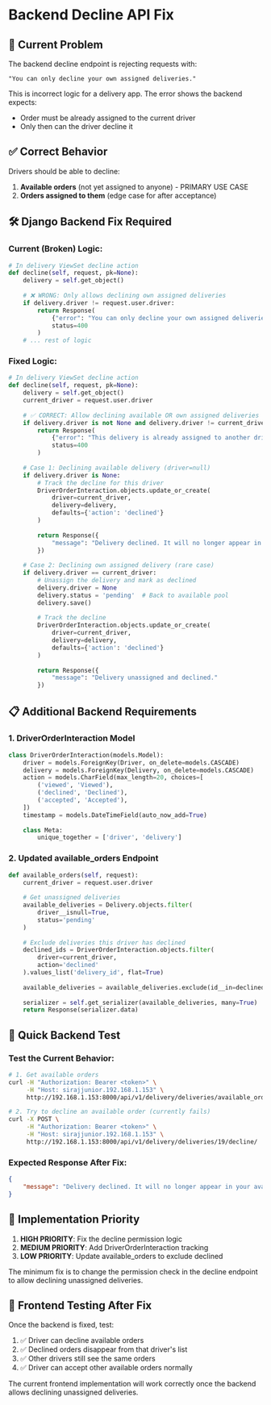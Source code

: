 # Backend Decline API Fix

## 🚨 Current Problem

The backend decline endpoint is rejecting requests with:
```
"You can only decline your own assigned deliveries."
```

This is incorrect logic for a delivery app. The error shows the backend expects:
- Order must be already assigned to the current driver
- Only then can the driver decline it

## ✅ Correct Behavior

Drivers should be able to decline:
1. **Available orders** (not yet assigned to anyone) - PRIMARY USE CASE
2. **Orders assigned to them** (edge case for after acceptance)

## 🛠️ Django Backend Fix Required

### Current (Broken) Logic:
```python
# In delivery ViewSet decline action
def decline(self, request, pk=None):
    delivery = self.get_object()
    
    # ❌ WRONG: Only allows declining own assigned deliveries
    if delivery.driver != request.user.driver:
        return Response(
            {"error": "You can only decline your own assigned deliveries."}, 
            status=400
        )
    # ... rest of logic
```

### Fixed Logic:
```python
# In delivery ViewSet decline action
def decline(self, request, pk=None):
    delivery = self.get_object()
    current_driver = request.user.driver
    
    # ✅ CORRECT: Allow declining available OR own assigned deliveries
    if delivery.driver is not None and delivery.driver != current_driver:
        return Response(
            {"error": "This delivery is already assigned to another driver."}, 
            status=400
        )
    
    # Case 1: Declining available delivery (driver=null)
    if delivery.driver is None:
        # Track the decline for this driver
        DriverOrderInteraction.objects.update_or_create(
            driver=current_driver,
            delivery=delivery,
            defaults={'action': 'declined'}
        )
        
        return Response({
            "message": "Delivery declined. It will no longer appear in your available orders."
        })
    
    # Case 2: Declining own assigned delivery (rare case)
    if delivery.driver == current_driver:
        # Unassign the delivery and mark as declined
        delivery.driver = None
        delivery.status = 'pending'  # Back to available pool
        delivery.save()
        
        # Track the decline
        DriverOrderInteraction.objects.update_or_create(
            driver=current_driver,
            delivery=delivery,
            defaults={'action': 'declined'}
        )
        
        return Response({
            "message": "Delivery unassigned and declined."
        })
```

## 📋 Additional Backend Requirements

### 1. DriverOrderInteraction Model
```python
class DriverOrderInteraction(models.Model):
    driver = models.ForeignKey(Driver, on_delete=models.CASCADE)
    delivery = models.ForeignKey(Delivery, on_delete=models.CASCADE)
    action = models.CharField(max_length=20, choices=[
        ('viewed', 'Viewed'),
        ('declined', 'Declined'),
        ('accepted', 'Accepted'),
    ])
    timestamp = models.DateTimeField(auto_now_add=True)
    
    class Meta:
        unique_together = ['driver', 'delivery']
```

### 2. Updated available_orders Endpoint
```python
def available_orders(self, request):
    current_driver = request.user.driver
    
    # Get unassigned deliveries
    available_deliveries = Delivery.objects.filter(
        driver__isnull=True,
        status='pending'
    )
    
    # Exclude deliveries this driver has declined
    declined_ids = DriverOrderInteraction.objects.filter(
        driver=current_driver,
        action='declined'
    ).values_list('delivery_id', flat=True)
    
    available_deliveries = available_deliveries.exclude(id__in=declined_ids)
    
    serializer = self.get_serializer(available_deliveries, many=True)
    return Response(serializer.data)
```

## 🔧 Quick Backend Test

### Test the Current Behavior:
```bash
# 1. Get available orders
curl -H "Authorization: Bearer <token>" \
     -H "Host: sirajjunior.192.168.1.153" \
     http://192.168.1.153:8000/api/v1/delivery/deliveries/available_orders/

# 2. Try to decline an available order (currently fails)
curl -X POST \
     -H "Authorization: Bearer <token>" \
     -H "Host: sirajjunior.192.168.1.153" \
     http://192.168.1.153:8000/api/v1/delivery/deliveries/19/decline/
```

### Expected Response After Fix:
```json
{
    "message": "Delivery declined. It will no longer appear in your available orders."
}
```

## 🎯 Implementation Priority

1. **HIGH PRIORITY**: Fix the decline permission logic
2. **MEDIUM PRIORITY**: Add DriverOrderInteraction tracking
3. **LOW PRIORITY**: Update available_orders to exclude declined

The minimum fix is to change the permission check in the decline endpoint to allow declining unassigned deliveries.

## 🧪 Frontend Testing After Fix

Once the backend is fixed, test:
1. ✅ Driver can decline available orders
2. ✅ Declined orders disappear from that driver's list
3. ✅ Other drivers still see the same orders
4. ✅ Driver can accept other available orders normally

The current frontend implementation will work correctly once the backend allows declining unassigned deliveries.